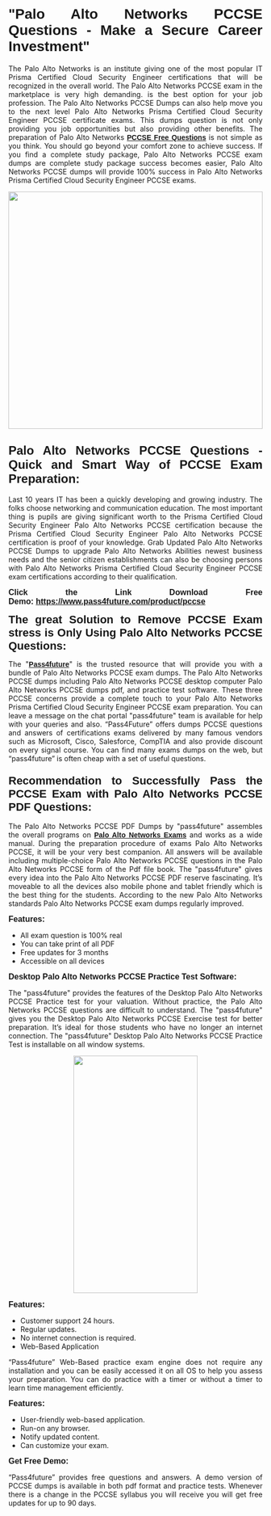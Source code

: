 
<h1 style="text-align: justify;"><span style="font-family:Tahoma,Geneva,sans-serif;"><strong>"Palo Alto Networks PCCSE Questions - Make a Secure Career Investment"</strong></span></h1>

<p style="text-align: justify;">The Palo Alto Networks is an institute giving one of the most popular IT Prisma Certified Cloud Security Engineer certifications that will be recognized in the overall world. The Palo Alto Networks PCCSE exam in the marketplace is very high demanding. is the best option for your job profession. The Palo Alto Networks PCCSE Dumps can also help move you to the next level Palo Alto Networks Prisma Certified Cloud Security Engineer PCCSE certificate exams. This dumps question is not only providing you job opportunities but also providing other benefits. The preparation of Palo Alto Networks <span style="font-family:Tahoma,Geneva,sans-serif;"><strong><a href="https://www.pass4future.com/questions/palo-alto-networks/pccse">PCCSE Free Questions</a></strong></span> is not simple as you think. You should go beyond your comfort zone to achieve success. If you find a complete study package, Palo Alto Networks PCCSE exam dumps are complete study package success becomes easier, Palo Alto Networks PCCSE dumps will provide 100% success in Palo Alto Networks Prisma Certified Cloud Security Engineer PCCSE exams.</p>

<p style="text-align: justify;"><a href="https://www.pass4future.com/product/pccse"><img alt="" src="https://lh3.googleusercontent.com/pw/AM-JKLVhEO4I138wJzOepD3laGU-R1M7eT-OTYdow6pCESip26lSeaxxzS9BVWUKuzj1e3L_MoxCfVgBEvV8ODwl1LGzlZbt6HJm3NXXplPwnYiBfuYM_eQCcVVRMaAwHdsl3AhHOZS-up7mzwmd4i4EpEGq=w1112-h625-no?authuser=0" style="width: 100%; height: 470px;" /></a></p>

<h2 style="text-align: justify;"><span style="font-size:24px;"><strong><span style="font-family:Tahoma,Geneva,sans-serif;">Palo Alto Networks PCCSE Questions - Quick and Smart Way of PCCSE Exam Preparation:</span></strong></span></h2>

<p style="text-align: justify;">Last 10 years IT has been a quickly developing and growing industry. The folks choose networking and communication education. The most important thing is pupils are giving significant worth to the Prisma Certified Cloud Security Engineer Palo Alto Networks PCCSE certification because the Prisma Certified Cloud Security Engineer Palo Alto Networks PCCSE certification is proof of your knowledge. Grab Updated Palo Alto Networks PCCSE Dumps to upgrade Palo Alto Networks Abilities newest business needs and the senior citizen establishments can also be choosing persons with Palo Alto Networks Prisma Certified Cloud Security Engineer PCCSE exam certifications according to their qualification.</p>

<p style="text-align: justify;"><strong><span style="font-family:Lucida Sans Unicode,Lucida Grande,sans-serif;"><span style="font-size:16px;">Click the Link Download Free Demo: <a href="https://www.pass4future.com/product/pccse">https://www.pass4future.com/product/pccse</a></span></span></strong></p>

<p style="text-align: justify;"><strong><span style="font-size:22px;"><span style="font-family:Tahoma,Geneva,sans-serif;">The great Solution to Remove PCCSE Exam stress is Only Using Palo Alto Networks PCCSE Questions:</span></span></strong></p>

<p style="text-align: justify;">The "<span style="font-family:Lucida Sans Unicode,Lucida Grande,sans-serif;"><a href="https://www.pass4future.com/"><strong>Pass4future</strong></a></span>" is the trusted resource that will provide you with a bundle of Palo Alto Networks PCCSE exam dumps. The Palo Alto Networks PCCSE dumps including Palo Alto Networks PCCSE desktop computer Palo Alto Networks PCCSE dumps pdf, and practice test software. These three PCCSE concerns provide a complete touch to your Palo Alto Networks Prisma Certified Cloud Security Engineer PCCSE exam preparation. You can leave a message on the chat portal "pass4future" team is available for help with your queries and also. “Pass4Future” offers dumps PCCSE questions and answers of certifications exams delivered by many famous vendors such as Microsoft, Cisco, Salesforce, CompTIA and also provide discount on every signal course. You can find many exams dumps on the web, but “pass4future” is often cheap with a set of useful questions.</p>

<h3 style="text-align: justify;"><span style="font-size:22px;"><strong><span style="font-family:Tahoma,Geneva,sans-serif;">Recommendation to Successfully Pass the PCCSE Exam with Palo Alto Networks PCCSE PDF Questions:</span></strong></span></h3>

<p style="text-align: justify;">The Palo Alto Networks PCCSE PDF Dumps by "pass4future" assembles the overall programs on <span style="font-family:Lucida Sans Unicode,Lucida Grande,sans-serif;"><strong><a href="https://www.pass4future.com/paloalto-networks">Palo Alto Networks Exams</a></strong></span> and works as a wide manual. During the preparation procedure of exams Palo Alto Networks PCCSE, it will be your very best companion. All answers will be available including multiple-choice Palo Alto Networks PCCSE questions in the Palo Alto Networks PCCSE form of the Pdf file book. The "pass4future" gives every idea into the Palo Alto Networks PCCSE PDF reserve fascinating. It’s moveable to all the devices also mobile phone and tablet friendly which is the best thing for the students. According to the new Palo Alto Networks standards Palo Alto Networks PCCSE exam dumps regularly improved.</p>

<p style="text-align: justify;"><span style="font-family:Lucida Sans Unicode,Lucida Grande,sans-serif;"><span style="font-size:16px;"><strong>Features:</strong></span></span></p>

<ul>
	<li style="text-align: justify;">All exam question is 100% real</li>
	<li style="text-align: justify;">You can take print of all PDF</li>
	<li style="text-align: justify;">Free updates for 3 months </li>
	<li style="text-align: justify;">Accessible on all devices</li>
</ul>

<p style="text-align: justify;"><span style="font-family:Tahoma,Geneva,sans-serif;"><span style="font-size:16px;"><strong>Desktop Palo Alto Networks PCCSE Practice Test Software:</strong></span></span></p>

<p style="text-align: justify;">The "pass4future" provides the features of the Desktop Palo Alto Networks PCCSE Practice test for your valuation. Without practice, the Palo Alto Networks PCCSE questions are difficult to understand. The "pass4future" gives you the Desktop Palo Alto Networks PCCSE Exercise test for better preparation. It’s ideal for those students who have no longer an internet connection. The "pass4future" Desktop Palo Alto Networks PCCSE Practice Test is installable on all window systems.</p>

<p style="text-align: center;"><a href="https://www.pass4future.com/product/pccse"><img alt="" src="https://lh3.googleusercontent.com/pw/AM-JKLV3yUm3jiqqIo1xIsj1VJ_UeysYexQY-pRYO0rIFl3vg11QZioN-gzffpw2AfKqFynWuvoXOreWrWS0swpr4xmOSWfwII2jvatteuqrfxiWGFBSHPiZUCoi33jqeymK5dmu-0enyX6tayRCAMHw05jv=s625-no?authuser=0" style="width: 70%; height: 470px;" /></a></p>

<p style="text-align: justify;"><span style="font-size:16px;"><span style="font-family:Lucida Sans Unicode,Lucida Grande,sans-serif;"><strong>Features:</strong></span></span></p>

<ul>
	<li style="text-align: justify;">Customer support 24 hours. </li>
	<li style="text-align: justify;">Regular updates. </li>
	<li style="text-align: justify;">No internet connection is required.</li>
	<li style="text-align: justify;">Web-Based Application</li>
</ul>

<p style="text-align: justify;">“Pass4future” Web-Based practice exam engine does not require any installation and you can be easily accessed it on all OS to help you assess your preparation. You can do practice with a timer or without a timer to learn time management efficiently.</p>

<p style="text-align: justify;"><strong><span style="font-size:16px;"><span style="font-family:Lucida Sans Unicode,Lucida Grande,sans-serif;">Features:</span></span></strong></p>

<ul>
	<li style="text-align: justify;">User-friendly web-based application.</li>
	<li style="text-align: justify;">Run-on any browser. </li>
	<li style="text-align: justify;">Notify updated content.</li>
	<li style="text-align: justify;">Can customize your exam.</li>
</ul>

<p style="text-align: justify;"><span style="font-size:16px;"><span style="font-family:Lucida Sans Unicode,Lucida Grande,sans-serif;"><strong>Get Free Demo:</strong></span></span></p>

<p style="text-align: justify;">“Pass4future” provides free questions and answers. A demo version of PCCSE dumps is available in both pdf format and practice tests. Whenever there is a change in the PCCSE syllabus you will receive you will get free updates for up to 90 days. </p>
